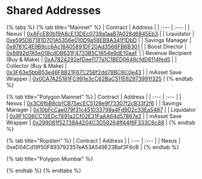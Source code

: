 # Shared Addresses

{% tabs %}
{% tab title="Mainnet" %}
| Contract | Address |
| :--- | :--- |
| Nexus | [0xAFcE80b19A8cE13DEc0739a1aaB7A028d6845Eb3](https://etherscan.io/address/0xAFcE80b19A8cE13DEc0739a1aaB7A028d6845Eb3) |
| Liquidator | [0xe595D67181D701A5356e010D9a58EB9A341f1DbD](https://etherscan.io/address/0xe595d67181d701a5356e010d9a58eb9a341f1dbd) |
| Savings Manager | [0x9781C4E9B9cc6Ac18405891DF20Ad3566FB6B301](https://etherscan.io/address/0x9781c4e9b9cc6ac18405891df20ad3566fb6b301) |
| Boost Director | [0x8892d7A5e018cdDB631F4733B5C1654e9dE10aaF](https://etherscan.io/address/0x8892d7A5e018cdDB631F4733B5C1654e9dE10aaF) |
| Revenue Recipient \(Buy & Make\) | [0xA7824292efDee1177a1C1BED0649cfdD6114fed5](https://etherscan.io/address/0xA7824292efDee1177a1C1BED0649cfdD6114fed5) |
| Collector \(Buy & Make\) | [0x3F63e5bbB53e46F8B21F67C25Bf2dd78BC6C0e43](https://etherscan.io/address/0x3F63e5bbB53e46F8B21F67C25Bf2dd78BC6C0e43) |
| mAsset Save Wrapper | [0x0CA7A25181FC991e3cC62BaC511E62973991f325](https://etherscan.io/address/0x0CA7A25181FC991e3cC62BaC511E62973991f325) |
{% endtab %}

{% tab title="Polygon Mainnet" %}
| Contract | Address |
| :--- | :--- |
| Nexus | [0x3C6fbB8cbfCB75ecEC5128e9f73307f2cB33f2f6](https://explorer-mainnet.maticvigil.com/address/0x3C6fbB8cbfCB75ecEC5128e9f73307f2cB33f2f6/contracts) |
| Savings Manager | [0x10bFcCae079f31c451033798a4Fd9D2c33Ea5487](https://explorer-mainnet.maticvigil.com/address/0x10bFcCae079f31c451033798a4Fd9D2c33Ea5487) |
| Liquidator | [0x9F1C06CC13EDc7691a2Cf02E31FaAA64d57867e2](https://explorer-mainnet.maticvigil.com/address/0x9F1C06CC13EDc7691a2Cf02E31FaAA64d57867e2) |
| mAsset Save Wrapper | [0x299081f52738A4204C3D58264ff44f6F333C6c88](https://explorer-mainnet.maticvigil.com/address/0x299081f52738A4204C3D58264ff44f6F333C6c88) |
{% endtab %}

{% tab title="Ropsten" %}
| Contract | Address |
| :--- | :--- |
| Nexus | 0xeD04Cd19f50F893792357eA53A549E23Baf3F6cB |
{% endtab %}

{% tab title="Polygon Mumbai" %}

{% endtab %}
{% endtabs %}

